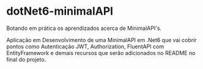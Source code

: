 # dotNet6-minimalAPI

Botando em prática os aprendizados acerca de MinimalAPI's.

Aplicação em Desenvolvimento de uma MinimalAPI em .Net6 que vai cobrir pontos como Autenticação JWT, Authorization, FluentAPI com EntityFramework e demais recursos que serão adicionados no README no final do projeto.
